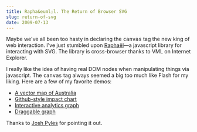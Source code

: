```yaml
---
title: Rapha&euml;l. The Return of Browser SVG
slug: return-of-svg
date: 2009-07-13
---
```


Maybe we've all been too hasty in declaring the <tt>canvas</tt> tag the new king of web interaction. I've just stumbled upon <a href="http://raphaeljs.com/">Rapha&euml;l</a>&mdash;a javascript library for interacting with SVG. The library is cross-browser thanks to VML on Internet Explorer. 

I really like the idea of having real DOM nodes when manipulating things via javascript. The <tt>canvas</tt> tag always seemed a big too much like Flash for my liking. Here are a few of my favorite demos:

<ul>
  <li><a href="http://raphaeljs.com/australia.html">A vector map of Australia</a></li>
  <li><a href="http://raphaeljs.com/github/impact.html">Github-style impact chart</a></li>
  <li><a href="http://raphaeljs.com/analytics.html">Interactive analytics graph</a></li>
  <li><a href="http://raphaeljs.com/ichart.html">Draggable graph</a></li>
</ul>

Thanks to <a href="http://pixelmatrixdesign.com/">Josh Pyles</a> for pointing it out.
